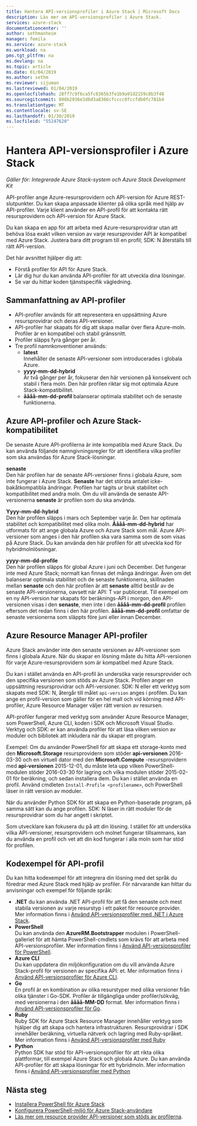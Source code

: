 ```yaml
---
title: Hantera API-versionsprofiler i Azure Stack | Microsoft Docs
description: Läs mer om API-versionsprofiler i Azure Stack.
services: azure-stack
documentationcenter: ''
author: sethmanheim
manager: femila
ms.service: azure-stack
ms.workload: na
pms.tgt_pltfrm: na
ms.devlang: na
ms.topic: article
ms.date: 01/04/2019
ms.author: sethm
ms.reviewer: sijuman
ms.lastreviewed: 01/04/2019
ms.openlocfilehash: 28ff7c9f6ca5fc6365b3fe1b9a91d2159c8b3f48
ms.sourcegitcommit: 898b2936e3d6d3a8366cfcccc0fccfdb0fc781b4
ms.translationtype: MT
ms.contentlocale: sv-SE
ms.lasthandoff: 01/30/2019
ms.locfileid: "55247620"
---
```

# <a name="manage-api-version-profiles-in-azure-stack"></a>Hantera API-versionsprofiler i Azure Stack

*Gäller för: Integrerade Azure Stack-system och Azure Stack Development Kit*

API-profiler ange Azure-resursprovidern och API-version för Azure REST-slutpunkter. Du kan skapa anpassade klienter på olika språk med hjälp av API-profiler. Varje klient använder en API-profil för att kontakta rätt resursprovidern och API-version för Azure Stack.

Du kan skapa en app för att arbeta med Azure-resursprovidrar utan att behöva lösa exakt vilken version av varje resursprovider API är kompatibel med Azure Stack. Justera bara ditt program till en profil; SDK: N återställs till rätt API-version.

Det här avsnittet hjälper dig att:

 - Förstå profiler för API för Azure Stack.
 - Lär dig hur du kan använda API-profiler för att utveckla dina lösningar.
 - Se var du hittar koden tjänstspecifik vägledning.

## <a name="summary-of-api-profiles"></a>Sammanfattning av API-profiler

- API-profiler används för att representera en uppsättning Azure resursprovidrar och deras API-versioner.
- API-profiler har skapats för dig att skapa mallar över flera Azure-moln. Profiler är en kompatibel och stabil gränssnitt.
- Profiler släpps fyra gånger per år.
- Tre profil namnkonventioner används:
    - **latest**  
        Innehåller de senaste API-versioner som introducerades i globala Azure.
    - **yyyy-mm-dd-hybrid**  
    Är två gånger per år, fokuserar den här versionen på konsekvent och stabil i flera moln. Den här profilen riktar sig mot optimala Azure Stack-kompatibilitet.
    - **åååå-mm-dd-profil** balanserar optimala stabilitet och de senaste funktionerna.

## <a name="azure-api-profiles-and-azure-stack-compatibility"></a>Azure API-profiler och Azure Stack-kompatibilitet

De senaste Azure API-profilerna är inte kompatibla med Azure Stack. Du kan använda följande namngivningsregler för att identifiera vilka profiler som ska användas för Azure Stack-lösningar.

**senaste**  
Den här profilen har de senaste API-versioner finns i globala Azure, som inte fungerar i Azure Stack. **Senaste** har det största antalet icke-bakåtkompatibla ändringar. Profilen har tagits ur bruk stabilitet och kompatibilitet med andra moln. Om du vill använda de senaste API-versionerna **senaste** är profilen som du ska använda.

**Yyyy-mm-dd-hybrid**  
Den här profilen släpps i mars och September varje år. Den har optimala stabilitet och kompatibilitet med olika moln. **Åååå-mm-dd-hybrid** har utformats för att ange globala Azure och Azure Stack som mål. Azure API-versioner som anges i den här profilen ska vara samma som de som visas på Azure Stack. Du kan använda den här profilen för att utveckla kod för hybridmolnlösningar.

**yyyy-mm-dd-profile**  
Den här profilen släpps för global Azure i juni och December. Det fungerar inte med Azure Stack; normalt kan finnas det många ändringar. Även om det balanserar optimala stabilitet och de senaste funktionerna, skillnaden mellan **senaste** och den här profilen är att **senaste** alltid består av de senaste API-versionerna, oavsett när API: T var publicerat. Till exempel om en ny API-version har skapats för beräknings-API i morgon, den API-versionen visas i den **senaste**, men inte i den **åååå-mm-dd-profil** profilen eftersom det redan finns i den här profilen. **åååå-mm-dd-profil** omfattar de senaste versionerna som släppts före juni eller innan December.

## <a name="azure-resource-manager-api-profiles"></a>Azure Resource Manager API-profiler

Azure Stack använder inte den senaste versionen av API-versioner som finns i globala Azure. När du skapar en lösning måste du hitta API-versionen för varje Azure-resursprovidern som är kompatibel med Azure Stack.

Du kan i stället använda en API-profil än undersöka varje resursprovider och den specifika versionen som stöds av Azure Stack. Profilen anger en uppsättning resursprovidrar och API-versioner. SDK: N eller ett verktyg som skapats med SDK: N, återgår till målet `api-version` anges i profilen. Du kan ange en profil-version som gäller för en hel mall och vid körning med API-profiler, Azure Resource Manager väljer rätt version av resursen.

API-profiler fungerar med verktyg som använder Azure Resource Manager, som PowerShell, Azure CLI, koden i SDK och Microsoft Visual Studio. Verktyg och SDK: er kan använda profiler för att läsa vilken version av moduler och bibliotek att inkludera när du skapar ett program.

Exempel: Om du använder PowerShell för att skapa ett storage-konto med den **Microsoft.Storage** resursprovidern som stöder **api-versionen** 2016-03-30 och en virtuell dator med den  **Microsoft.Compute** -resursprovidern med **api-versionen** 2015-12-01, du måste leta upp vilken PowerShell-modulen stöder 2016-03-30 för lagring och vilka modulen stöder 2015-02-01 för beräkning, och sedan installera dem. Du kan i stället använda en profil. Använd cmdleten `Install-Profile <profilename>`, och PowerShell läser in rätt version av moduler.

När du använder Python SDK för att skapa en Python-baserade program, på samma sätt kan du ange profilen. SDK: N läser in rätt moduler för de resursprovidrar som du har angett i skriptet.

Som utvecklare kan fokusera du på att din lösning. I stället för att undersöka vilka API-versioner, resursprovidern och molnet fungerar tillsammans, kan du använda en profil och vet att din kod fungerar i alla moln som har stöd för profilen.

## <a name="api-profile-code-samples"></a>Kodexempel för API-profil

Du kan hitta kodexempel för att integrera din lösning med det språk du föredrar med Azure Stack med hjälp av profiler. För närvarande kan hittar du anvisningar och exempel för följande språk:

- **.NET** du kan använda .NET API-profil för att få den senaste och mest stabila versionen av varje resurstyp i ett paket för resource provider. Mer information finns i [Använd API-versionsprofiler med .NET i Azure Stack](azure-stack-version-profiles-net.md).
- **PowerShell**  
Du kan använda den **AzureRM.Bootstrapper** modulen i PowerShell-galleriet för att hämta PowerShell-cmdlets som krävs för att arbeta med API-versionsprofiler. Mer information finns i [Använd API-versionsprofiler för PowerShell](azure-stack-version-profiles-powershell.md).
- **Azure CLI**  
Du kan uppdatera din miljökonfiguration om du vill använda Azure Stack-profil för versionen av specifika API: et. Mer information finns i [Använd API-versionsprofiler för Azure CLI](azure-stack-version-profiles-azurecli2.md).
- **Go**  
En profil är en kombination av olika resurstyper med olika versioner från olika tjänster i Go-SDK. Profiler är tillgängliga under profiler/sökväg, med versionerna i den **åååå-MM-DD** format. Mer information finns i [Använd API-versionsprofiler för Go](azure-stack-version-profiles-go.md).
- **Ruby**  
Ruby SDK för Azure Stack Resource Manager innehåller verktyg som hjälper dig att skapa och hantera infrastrukturen. Resursprovidrar i SDK innehåller beräkning, virtuella nätverk och lagring med Ruby-språket. Mer information finns i [Använd API-versionsprofiler med Ruby](azure-stack-version-profiles-ruby.md)
- **Python**  
Python SDK har stöd för API-versionsprofiler för att rikta olika plattformar, till exempel Azure Stack och globala Azure. Du kan använda API-profiler för att skapa lösningar för ett hybridmoln. Mer information finns i [Använd API-versionsprofiler med Python](azure-stack-version-profiles-python.md)

## <a name="next-steps"></a>Nästa steg

* [Installera PowerShell för Azure Stack](azure-stack-powershell-install.md)
* [Konfigurera PowerShell-miljö för Azure Stack-användare](azure-stack-powershell-configure-user.md)
* [Läs mer om resource provider API-versioner som stöds av profilerna](azure-stack-profiles-azure-resource-manager-versions.md).
